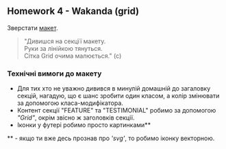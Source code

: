 ## Homework 4 - Wakanda (grid)

Зверстати [макет](<https://www.figma.com/file/uNbF0S9mFdBgKWWpDhslZg/HW-2-%7C-Wakanda?node-id=0%3A1&t=Od34Z2HOcmlekDdI-0>).

>"Дивишся на секцїї макету.</br>
> Руки за лінійкою тянуться.</br>
> Сітка Grid очима малюється." (c)

### Технічні вимоги до макету

- Для тих хто не уважно дивився в минулій домашній до загаловку секцій, нагадую, що є шанс зробити один класом, а колір змінювати за допомогою класа-модифікатора.
- Контент секції "FEATURE" та "TESTIMONIAL" робимо за допомогою _"Grid"_, окрім звісно ж заголовків секції.
- Іконки у футері робимо просто картинками**

** - якщо ти вже десь прознав про _'svg'_, то робимо іконку векторною.
